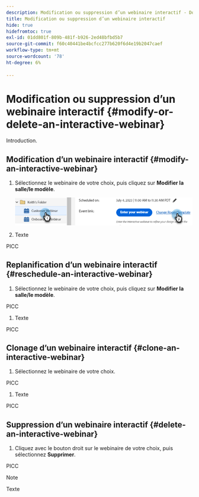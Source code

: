 ```yaml
---
description: Modification ou suppression d’un webinaire interactif - Documents Marketo - Documentation du produit
title: Modification ou suppression d’un webinaire interactif
hide: true
hidefromtoc: true
exl-id: 01dd801f-809b-481f-b926-2ed48bfbd5b7
source-git-commit: f60c40441be4bcfcc277b620f6d4e19b2047caef
workflow-type: tm+mt
source-wordcount: '78'
ht-degree: 6%

---
```


# Modification ou suppression d’un webinaire interactif {#modify-or-delete-an-interactive-webinar}

Introduction.

## Modification d’un webinaire interactif {#modify-an-interactive-webinar}

1. Sélectionnez le webinaire de votre choix, puis cliquez sur **Modifier la salle/le modèle**.

   ![](assets/modify-or-delete-an-interactive-webinar-1.png)

1. Texte

PICC

## Replanification d’un webinaire interactif {#reschedule-an-interactive-webinar}

1. Sélectionnez le webinaire de votre choix, puis cliquez sur **Modifier la salle/le modèle**.

PICC

1. Texte

PICC

## Clonage d’un webinaire interactif {#clone-an-interactive-webinar}

1. Sélectionnez le webinaire de votre choix.

PICC

1. Texte

PICC

## Suppression d’un webinaire interactif {#delete-an-interactive-webinar}

1. Cliquez avec le bouton droit sur le webinaire de votre choix, puis sélectionnez **Supprimer**.

PICC

>[!NOTE]
>
>Texte
